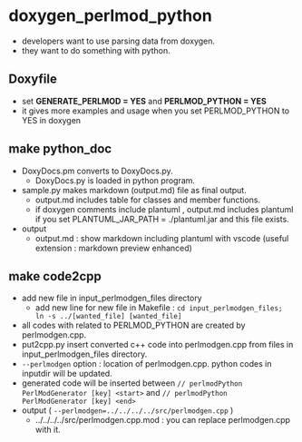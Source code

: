# doxygen_perlmod_python
- developers want to use parsing data from doxygen.
- they want to do something with python.

## Doxyfile
- set **GENERATE_PERLMOD = YES**   and **PERLMOD_PYTHON = YES**
- it gives more examples and usage when you set PERLMOD_PYTHON to YES in doxygen

## make python_doc
- DoxyDocs.pm converts to DoxyDocs.py.
  - DoxyDocs.py is loaded in python program.
- sample.py makes markdown (output.md) file as final output.
  - output.md includes table for classes and member functions.
  - if doxygen comments include plantuml , output.md includes plantuml   if you set PLANTUML_JAR_PATH = ./plantuml.jar and this file exists.
- output
	- output.md : show markdown including plantuml with vscode (useful extension : markdown preview enhanced)

## make code2cpp
- add new file in input_perlmodgen_files directory
    - add new line for new file in Makefile : `cd input_perlmodgen_files; ln -s ../[wanted_file] [wanted_file]`
- all codes with related to PERLMOD_PYTHON are created by perlmodgen.cpp.
- put2cpp.py insert converted c++ code into perlmodgen.cpp from files in input_perlmodgen_files directory.
- `--perlmodgen` option : location of perlmodgen.cpp. python codes in inputdir will be updated.
- generated code will be inserted between `// perlmodPython PerlModGenerator [key] <start>` and `// perlmodPython PerlModGenerator [key] <end>`
- output    ( `--perlmodgen=../../../../src/perlmodgen.cpp` )
	- ../../../../src/perlmodgen.cpp.mod : you can replace perlmodgen.cpp with it.
